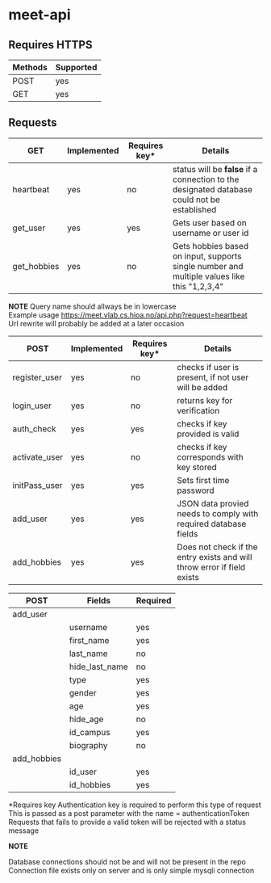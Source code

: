 # meet-api

## Requires HTTPS

| Methods | Supported |
| --- | --- |
| POST | yes |
| GET | yes |

## Requests
| GET | Implemented | Requires key* | Details |
| --- | --- | --- | --- |
| heartbeat | yes | no | status will be **false** if a connection to the designated database could not be established |
| get_user | yes | yes | Gets user based on username or user id |
| get_hobbies | yes | no | Gets hobbies based on input, supports single number and multiple values like this "1,2,3,4" |

**NOTE** Query name should allways be in lowercase <br />
Example usage https://meet.vlab.cs.hioa.no/api.php?request=heartbeat <br />
Url rewrite will probably be added at a later occasion

| POST | Implemented | Requires key* | Details |
| --- | --- | --- | --- |
| register_user | yes | no | checks if user is present, if not user will be added |
| login_user | yes | no | returns key for verification |
| auth_check | yes | yes | checks if key provided is valid |
| activate_user | yes | no | checks if key corresponds with key stored |
| initPass_user | yes | yes | Sets first time password |
| add_user | yes | yes | JSON data provied needs to comply with required database fields |
| add_hobbies | yes | yes | Does not check if the entry exists and will throw error if field exists |


| POST | Fields | Required | 
| --- | --- | --- |
| add_user |  |  |
|  | username | yes |
|  | first_name | yes |
|  | last_name | no |
|  | hide_last_name | no |
|  | type | yes |
|  | gender | yes |
|  | age | yes |
|  | hide_age | no |
|  | id_campus | yes |
|  | biography | no |
| add_hobbies | | |
|  | id_user | yes |
|  | id_hobbies | yes |



*Requires key
Authentication key is required to perform this type of request
This is passed as a post parameter with the name = authenticationToken
Requests that fails to provide a valid token will be rejected with a status message



**NOTE**

Database connections should not be and will not be present in the repo
Connection file exists only on server and is only simple mysqli connection